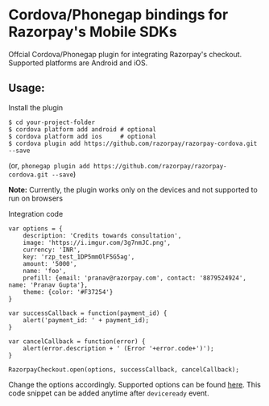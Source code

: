# Cordova/Phonegap bindings for Razorpay's Mobile SDKs

Offcial Cordova/Phonegap plugin for integrating Razorpay's checkout. Supported platforms are Android and iOS.

## Usage:
Install the plugin

    $ cd your-project-folder
    $ cordova platform add android # optional
    $ cordova platform add ios     # optional
    $ cordova plugin add https://github.com/razorpay/razorpay-cordova.git --save

(or, `phonegap plugin add https://github.com/razorpay/razorpay-cordova.git --save`)

**Note:** Currently, the plugin works only on the devices and not supported to run on browsers

Integration code

    var options = {
        description: 'Credits towards consultation',
        image: 'https://i.imgur.com/3g7nmJC.png',
        currency: 'INR',
        key: 'rzp_test_1DP5mmOlF5G5ag',
        amount: '5000',
        name: 'foo',
        prefill: {email: 'pranav@razorpay.com', contact: '8879524924', name: 'Pranav Gupta'},
        theme: {color: '#F37254'}
    }

    var successCallback = function(payment_id) {
        alert('payment_id: ' + payment_id);
    }

    var cancelCallback = function(error) {
        alert(error.description + ' (Error '+error.code+')');
    }

    RazorpayCheckout.open(options, successCallback, cancelCallback);


Change the options accordingly. Supported options can be found [here](https://docs.razorpay.com/docs/checkout-form#checkout-fields). This code snippet can be added anytime after `deviceready` event.
